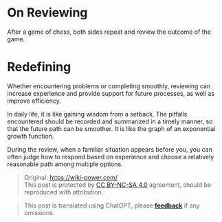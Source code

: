 # On Reviewing

After a game of chess, both sides repeat and review the outcome of the game.

# Redefining

Whether encountering problems or completing smoothly, reviewing can increase experience and provide support for future processes, as well as improve efficiency.

In daily life, it is like gaining wisdom from a setback. The pitfalls encountered should be recorded and summarized in a timely manner, so that the future path can be smoother. It is like the graph of an exponential growth function.

During the review, when a familiar situation appears before you, you can often judge how to respond based on experience and choose a relatively reasonable path among multiple options.

> Original: <https://wiki-power.com/>  
> This post is protected by [CC BY-NC-SA 4.0](https://creativecommons.org/licenses/by/4.0/deed.en) agreement, should be reproduced with attribution.

> This post is translated using ChatGPT, please [**feedback**](https://github.com/linyuxuanlin/Wiki_MkDocs/issues/new) if any omissions.